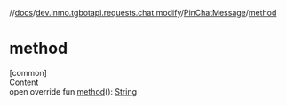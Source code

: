 //[docs](../../../index.md)/[dev.inmo.tgbotapi.requests.chat.modify](../index.md)/[PinChatMessage](index.md)/[method](method.md)



# method  
[common]  
Content  
open override fun [method](method.md)(): [String](https://kotlinlang.org/api/latest/jvm/stdlib/kotlin/-string/index.html)  



